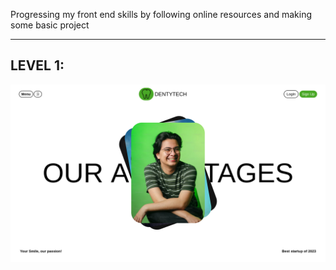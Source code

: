 Progressing my front end skills by following online resources and making some basic project

---

## LEVEL 1:

![img](./image/README/1710175956666.png "LEVEL 1 Practice")
